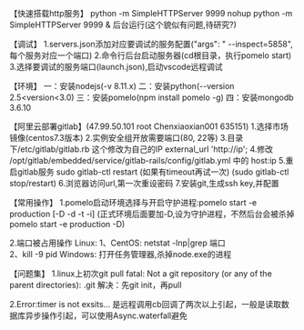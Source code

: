 ﻿
【快速搭载http服务】
python -m SimpleHTTPServer 9999
nohup python -m SimpleHTTPServer 9999 &  后台运行(这个貌似有问题,待研究?)

【调试】
1.servers.json添加对应要调试的服务配置("args": " --inspect=5858",每个服务对应一个端口)
2.命令行后台启动服务器(cd根目录，执行pomelo start)
3.选择要调试的服务端口(launch.json),启动vscode远程调试

【环境】
一：安装nodejs(-v 8.11.x)
二：安装python(--version 2.5<version<3.0)
三：安装pomelo(npm install pomelo -g)
四：安装mongodb 3.6.10

【阿里云部署gitlab】(47.99.50.101 root Chenxiaoxian001 635151)
1.选择市场镜像(centos7.3版本)
2.实例安全组开放需要端口(80, 22等)
3.目录下/etc/gitlab/gitlab.rb 这个修改为自己的IP external_url 'http://ip';
4.修改 /opt/gitlab/embedded/service/gitlab-rails/config/gitlab.yml 中的 host:ip
5.重启gitlab服务 sudo gitlab-ctl restart (如果有timeout再试一次) (sudo gitlab-ctl stop/restart)
6.浏览器访问url,第一次重设密码
7.安装git,生成ssh key,并配置

【常用操作】
1.pomelo启动环境选择与开启守护进程:pomelo start -e production [-D -d -t -i]
(正式环境后面要加-D,设为守护进程，不然后台会被杀掉 pomelo start -e production -D)

2.端口被占用操作
Linux:
1、CentOS: netstat -lnp|grep 端口  
2、kill -9 pid
Windows: 打开任务管理器,杀掉node.exe的进程


【问题集】
1.linux上初次git pull fatal: Not a git repository (or any of the parent directories): .git
解决：先git init，再pull

2.Error:timer is not exsits...
是远程调用cb回调了两次以上引起，一般是读取数据库异步操作引起，可以使用Async.waterfall避免



